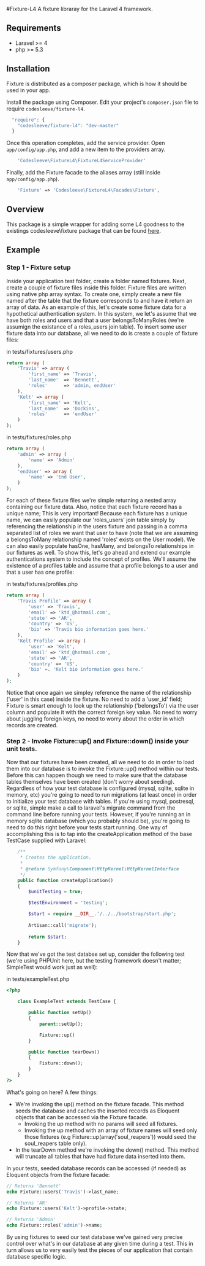 #Fixture-L4
A fixture libraray for the Laravel 4 framework.  

## Requirements
* Laravel >= 4
* php >= 5.3

## Installation
Fixture is distributed as a composer package, which is how it should be used in your app.

Install the package using Composer.  Edit your project's `composer.json` file to require `codesleeve/fixture-l4`.

```js
  "require": {
    "codesleeve/fixture-l4": "dev-master"
  }
```

Once this operation completes, add the service provider. Open `app/config/app.php`, and add a new item to the providers array.

```php
    'Codesleeve\FixtureL4\FixtureL4ServiceProvider'
```

Finally, add the Fixture facade to the aliases array (still inside `app/config/app.php`).

```php
	'Fixture' => 'Codesleeve\FixtureL4\Facades\Fixture',
```

## Overview
This package is a simple wrapper for adding some L4 goodness to the existings codesleeve\fixture package that can be found [here](https://github.com/CodeSleeve/fixture).  

## Example
### Step 1 - Fixture setup
Inside your application test folder, create a folder named fixtures.  Next, create a couple of fixture files inside this folder.  Fixture files are written using native php array syntax.  To create one, simply create a new file named after the table that the fixture corresponds to and have it return an array of data.  As an example of this, let's create some fixture data for a hypothetical authentication system.  In this system, we let's assume that we have both roles and users and that a user belongsToManyRoles (we're assumign the existance of a roles_users join table).  To insert some user fixture data into our database, all we need to do is create a couple of fixture files:

in tests/fixtures/users.php
```php
return array (
	'Travis' => array (
		'first_name' => 'Travis',
		'last_name'  => 'Bennett',
		'roles'      => 'admin, endUser'		
	),
	'Kelt' => array (
		'first_name' => 'Kelt',
		'last_name'  => 'Dockins',
		'roles' 	 => 'endUser'		
	)
);
```

in tests/fixtures/roles.php
```php
return array (
	'admin' => array (
		'name' => 'Admin'
	),
	'endUser' => array (
		'name' => 'End User',
	)
);
```

For each of these fixture files we're simple returning a nested array containing our fixture data.  Also, notice that each fixture record has a unique name; This is very important!  Because each fixture has a unique name, we can easily populate our 'roles_users' join table simply by referencing the relationship in the users fixture and passing in a comma separated list of roles we want that user to have (note that we are assuming a belongsToMany relationship named 'roles' exists on the User model).  We can also easily populate hasOne, hasMany, and belongsTo relationships in our fixtures as well.  To show this, let's go ahead and extend our example authentications system to include the concept of profiles.  We'll assume the existence of a profiles table and assume that a profile belongs to a user and that a user has one profile:

in tests/fixtures/profiles.php
```php
return array (
	'Travis Profile' => array (
		'user' => 'Travis',
		'email' => 'ktd_@hotmail.com',
		'state' => 'AR',
		'country' => 'US',
		'bio' => 'Travis bio information goes here.'
	),
	'Kelt Profile' => array (
		'user' => 'Kelt',
		'email' => 'ktd_@hotmail.com',
		'state' => 'AR',
		'country' => 'US',
		'bio' =. 'Kelt bio information goes here.'
	)
);
``` 

Notice that once again we simpley reference the name of the relationship ('user' in this case) inside the fixture.  No need to add a 'user_id' field; Fixture is smart enough to look up the relationship ('belongsTo') via the user column and populate it with the correct foreign key value.  No need to worry about juggling foreign keys, no need to worry about the order in which records are created. 

### Step 2 - Invoke Fixture::up() and Fixture::down() inside your unit tests.
Now that our fixtures have been created, all we need to do in order to load them into our database is to invoke the Fixture::up() method within our tests.  Before this can happen though we need to make sure that the database tables themselves have been created (don't worry about seeding).  Regardless of how your test database is configured (mysql, sqlite, sqlite in memory, etc) you're going to need to run migrations (at least once) in order to initialize your test database with tables.  If you're using mysql, postresql, or sqlite, simple make a call to laravel's migrate command from the command line before running your tests.  However, if you're running an in memory sqlite database (which you probably should be), you're going to need to do this right before your tests start running.  One way of accomplishing this is to tap into the createApplication method of the base TestCase supplied with Laravel:

```php
	/**
	 * Creates the application.
	 *
	 * @return Symfony\Component\HttpKernel\HttpKernelInterface
	 */
	public function createApplication()
	{
		$unitTesting = true;

		$testEnvironment = 'testing';

		$start = require __DIR__.'/../../bootstrap/start.php';
		
		Artisan::call('migrate');
		
		return $start;
	}
```

Now that we've got the test databse set up, consider the following test (we're using PHPUnit here, but the testing framework doesn't matter; SimpleTest would work just as well):

in tests/exampleTest.php
```php
<?php

	class ExampleTest extends TestCase {

		public function setUp()
		{
			parent::setUp();

			Fixture::up()
		}

		public function tearDown()
		{
			Fixture::down();
		}
	}
?>
```

What's going on here?  A few things:
* We're invoking the up() method on the fixture facade.  This method seeds the database and caches the inserted records as Eloquent objects that can be accessed via the Fixture facade.
	* Invoking the up method with no params will seed all fixtures.
	* Invoking the up method with an array of fixture names will seed only those fixtures (e.g Fixture::up(array('soul_reapers')) would seed the soul_reapers table only).
* In the tearDown method we're invoking the down() method.  This method will truncate all tables that have had fixture data inserted into them.

In your tests, seeded database records can be accessed (if needed) as Eloquent objects from the fixture facade:

```php
// Returns 'Bennett'
echo Fixture::users('Travis')->last_name;

// Returns 'AR'
echo Fixture::users('Kelt')->profile->state;

// Returns 'Admin'
echo Fixture::roles('admin')->name;
```
By using fixtures to seed our test database we've gained very precise control over what's in our database at any given time during a test.  This in turn allows us to very easily test the pieces of our application that contain database specific logic. 